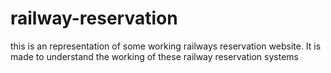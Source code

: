 # railway-reservation

this is an representation of some working railways reservation website. It is made to understand the working of these railway reservation systems
